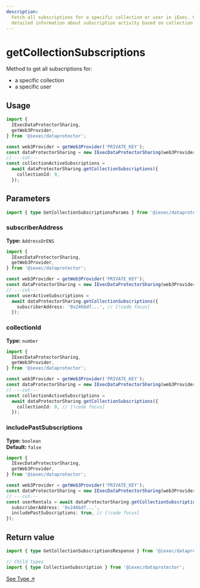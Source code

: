 ```yaml
---
description:
  Fetch all subscriptions for a specific collection or user in iExec. Get
  detailed information about subscription activity based on collection ID.
---
```


# getCollectionSubscriptions

Method to get all subscriptions for:

- a specific collection
- a specific user

## Usage

```ts twoslash
import {
  IExecDataProtectorSharing,
  getWeb3Provider,
} from '@iexec/dataprotector';

const web3Provider = getWeb3Provider('PRIVATE_KEY');
const dataProtectorSharing = new IExecDataProtectorSharing(web3Provider);
// ---cut---
const collectionActiveSubscriptions =
  await dataProtectorSharing.getCollectionSubscriptions({
    collectionId: 9,
  });
```

## Parameters

```ts twoslash
import { type GetCollectionSubscriptionsParams } from '@iexec/dataprotector';
```

### subscriberAddress <OptionalBadge />

**Type:** `AddressOrENS`

```ts twoslash
import {
  IExecDataProtectorSharing,
  getWeb3Provider,
} from '@iexec/dataprotector';

const web3Provider = getWeb3Provider('PRIVATE_KEY');
const dataProtectorSharing = new IExecDataProtectorSharing(web3Provider);
// ---cut---
const userActiveSubscriptions =
  await dataProtectorSharing.getCollectionSubscriptions({
    subscriberAddress: '0x246bdf...', // [!code focus]
  });
```

### collectionId <OptionalBadge />

**Type:** `number`

```ts twoslash
import {
  IExecDataProtectorSharing,
  getWeb3Provider,
} from '@iexec/dataprotector';

const web3Provider = getWeb3Provider('PRIVATE_KEY');
const dataProtectorSharing = new IExecDataProtectorSharing(web3Provider);
// ---cut---
const collectionActiveSubscriptions =
  await dataProtectorSharing.getCollectionSubscriptions({
    collectionId: 9, // [!code focus]
  });
```

### includePastSubscriptions <OptionalBadge />

**Type:** `boolean`  
**Default:** `false`

```ts twoslash
import {
  IExecDataProtectorSharing,
  getWeb3Provider,
} from '@iexec/dataprotector';

const web3Provider = getWeb3Provider('PRIVATE_KEY');
const dataProtectorSharing = new IExecDataProtectorSharing(web3Provider);
// ---cut---
const userRentals = await dataProtectorSharing.getCollectionSubscriptions({
  subscriberAddress: '0x246bdf...',
  includePastSubscriptions: true, // [!code focus]
});
```

## Return value

```ts twoslash
import { type GetCollectionSubscriptionsResponse } from '@iexec/dataprotector';

// Child types
import { type CollectionSubscription } from '@iexec/dataprotector';
```

<a href="https://github.com/iExecBlockchainComputing/dataprotector-sdk/blob/c83e30e6ce8b55ecf8a35ecb4eb1014cd4ecefe9/packages/sdk/src/lib/types/sharingTypes.ts" target="_blank">See
Type ↗️</a>

